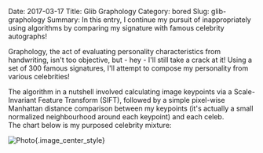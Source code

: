 Date: 2017-03-17
Title: Glib Graphology
Category: bored
Slug: glib-graphology
Summary: In this entry, I continue my pursuit of inappropriately using algorithms by comparing my signature with famous celebrity autographs!   

Graphology, the act of evaluating personality characteristics from handwriting, isn't 
too objective, but - hey - I'll still take a crack at it!  Using a set of 
300 famous signatures, I'll attempt to compose my personality from various celebrities! 

The algorithm in a nutshell involved calculating image keypoints via a Scale-Invariant 
Feature Transform (SIFT), followed by a simple pixel-wise Manhattan distance comparison 
between my keypoints (it's actually a small normalized neighbourhood around each keypoint) and each celeb.   
The chart below is my purposed celebrity mixture: 

![Photo]({attach}/assets/bored/2017/glib-graphology.png){.image_center_style}
